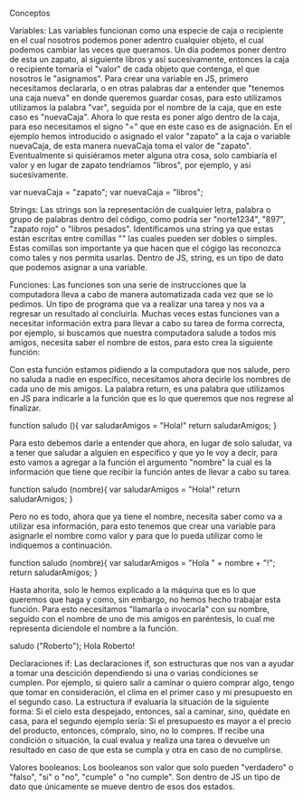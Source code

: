 Conceptos

Variables: Las variables funcionan como una especie de caja o recipiente en el cual nosotros podemos poner adentro cualquier objeto, el cual podemos cambiar las veces que queramos. Un día podemos poner dentro de esta un zapato, al siguiente libros y así sucesivamente, entonces la caja o recipiente tomaría el "valor" de cada objeto que contenga, el que nosotros le "asignamos". Para crear una variable en JS, primero necesitamos declararla, o en otras palabras dar a entender que "tenemos una caja nueva" en donde queremos guardar cosas, para esto utilizamos utilizamos la palabra "var", seguida por el nombre de la caja, que en este caso es "nuevaCaja". Ahora lo que resta es poner algo dentro de la caja, para eso necesitamos el signo "=" que en este caso es de asignación. En el ejemplo hemos introducido o asignado el valor "zapato" a la caja o variable nuevaCaja, de esta manera nuevaCaja toma el valor de "zapato". Eventualmente si quisiéramos meter alguna otra cosa, solo cambiaría el valor y en lugar de zapato tendríamos "libros", por ejemplo, y así sucesivamente.

var nuevaCaja = "zapato";
var nuevaCaja = "libros";

Strings: Las strings son la representación de cualquier letra, palabra o grupo de palabras dentro del código, como podría ser "norte1234", "897", "zapato rojo" o "libros pesados". Identificamos una string ya que estas están escritas entre comillas "" las cuales pueden ser dobles o simples. Estas comillas son importante ya que hacen que el cógigo las reconozca como tales y nos permita usarlas. Dentro de JS, string, es un tipo de dato que podemos asignar a una variable.

Funciones: Las funciones son una serie de instrucciones que la computadora lleva a cabo de manera automatizada cada vez que se lo pedimos. Un tipo de programa que va a realizar una tarea y nos va a regresar un resultado al concluirla. Muchas veces estas funciones van a necesitar información extra para llevar a cabo su tarea de forma correcta, por ejemplo, si buscamos que nuestra computadora salude a todos mis amigos, necesita saber el nombre de estos, para esto crea la siguiente función:

Con esta función estamos pidiendo a la computadora que nos salude, pero no saluda a nadie en específico, necesitamos ahora decirle los nombres de cada uno de mis amigos. La palabra return, es una palabra que utilizamos en JS para indicarle a la función que es lo que queremos que nos regrese al finalizar.

function saludo (){
    var saludarAmigos = "Hola!"
    return saludarAmigos;
}

Para esto debemos darle a entender que ahora, en lugar de solo saludar, va a tener que saludar a alguien en específico y que yo le voy a decir, para esto vamos a agregar a la función el argumento "nombre" la cual es la información que tiene que recibir la función antes de llevar a cabo su tarea.

function saludo (nombre){
    var saludarAmigos = "Hola!"
    return saludarAmigos;
}

Pero no es todo, ahora que ya tiene el nombre, necesita saber como va a utilizar esa información, para esto tenemos que crear una variable para asignarle el nombre como valor y para que lo pueda utilizar como le indiquemos a continuación.

function saludo (nombre){
    var saludarAmigos = "Hola " + nombre + "!";
    return saludarAmigos;
}

Hasta ahorita, solo le hemos explicado a la máquina que es lo que queremos que haga y como, sin embargo, no hemos hecho trabajar esta función. Para esto necesitamos "llamarla o invocarla" con su nombre, seguido con el nombre de uno de mis amigos en paréntesis, lo cual me representa dicíendole el nombre a la función.

saludo ("Roberto");
Hola Roberto!

Declaraciones if: Las declaraciones if, son estructuras que nos van a ayudar a tomar una descición dependiendo si una o varias condiciones se cumplen. Por ejemplo, si quiero salir a caminar o quiero comprar algo, tengo que tomar en consideración, el clima en el primer caso y mi presupuesto en el segundo caso. La estructura if evaluaría la situación de la siguiente forma: Si el cielo esta despejado, entonces, sal a caminar, sino, quédate en casa, para el segundo ejemplo sería: Si el presupuesto es mayor a el precio del producto, entonces, cómpralo, sino, no lo compres. If recibe una condición o situación, la cual evalua y realiza una tarea o devuelve un resultado en caso de que esta se cumpla y otra en caso de no cumplirse.

Valores booleanos: Los booleanos son valor que solo pueden "verdadero" o "falso", "si" o "no", "cumple" o "no cumple". Son dentro de JS un tipo de dato que únicamente se mueve dentro de esos dos estados.